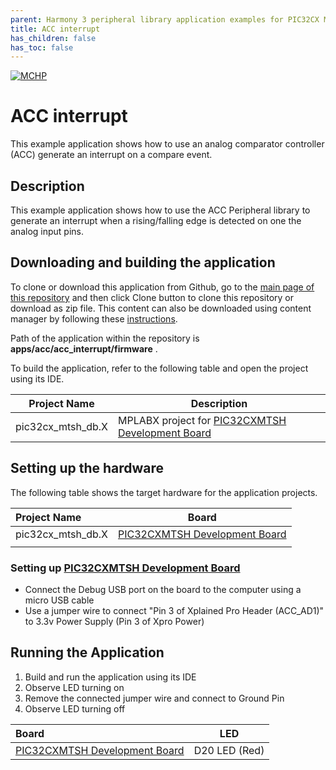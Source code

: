 ```yaml
---
parent: Harmony 3 peripheral library application examples for PIC32CX MT family
title: ACC interrupt 
has_children: false
has_toc: false
---
```


[![MCHP](https://www.microchip.com/ResourcePackages/Microchip/assets/dist/images/logo.png)](https://www.microchip.com)

# ACC interrupt

This example application shows how to use an analog comparator controller (ACC) generate an interrupt on a compare event. 

## Description

This example application shows how to use the ACC Peripheral library to generate an interrupt when a rising/falling edge is detected on one the analog input pins. 


## Downloading and building the application

To clone or download this application from Github, go to the [main page of this repository](https://github.com/Microchip-MPLAB-Harmony/csp_apps_pic32cx_mt) and then click Clone button to clone this repository or download as zip file.
This content can also be downloaded using content manager by following these [instructions](https://github.com/Microchip-MPLAB-Harmony/contentmanager/wiki).

Path of the application within the repository is **apps/acc/acc_interrupt/firmware** .

To build the application, refer to the following table and open the project using its IDE.

| Project Name      | Description                                    |
| ----------------- | ---------------------------------------------- |
| pic32cx_mtsh_db.X | MPLABX project for [PIC32CXMTSH Development Board](https://www.microchip.com/en-us/development-tool/PIC32CXMTSH-DB) |

## Setting up the hardware

The following table shows the target hardware for the application projects.

| Project Name| Board|
|:---------|:---------:|
| pic32cx_mtsh_db.X | [PIC32CXMTSH Development Board](https://www.microchip.com/en-us/development-tool/PIC32CXMTSH-DB) |
|||

### Setting up [PIC32CXMTSH Development Board](https://www.microchip.com/en-us/development-tool/PIC32CXMTSH-DB)

- Connect the Debug USB port on the board to the computer using a micro USB cable
- Use a jumper wire to connect "Pin 3 of Xplained Pro Header (ACC_AD1)" to 3.3v Power Supply (Pin 3 of Xpro Power)

## Running the Application

1. Build and run the application using its IDE
2. Observe LED turning on
3. Remove the connected jumper wire and connect to Ground Pin
4. Observe LED turning off


| Board| LED|
|:---------|:---------:|
| [PIC32CXMTSH Development Board](https://www.microchip.com/en-us/development-tool/PIC32CXMTSH-DB) | D20 LED (Red) |